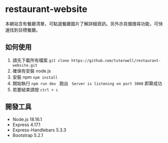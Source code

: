 # restaurant-website   
本網站含有餐廳清單，可點選餐廳圖片了解詳細資訊。另外亦具備搜尋功能，可快速找到目標餐廳。  

## 如何使用  
1. 請先下載所有檔案
   `git clone https://github.com/tuterwell/restaurant-website.git`
2. 確保有安裝 node.js
3. 安裝 npm
   `npm install`
4. 開始執行
   `npm run dev `
   跑出 ` Server is listening on port 3000` 即算成功
5. 若要結束請按 `ctrl + c`

## 開發工具  
* Node.js 18.16.1
* Express 4.17.1
* Express-Handlebars 5.3.3
* Bootstrap 5.2.1
